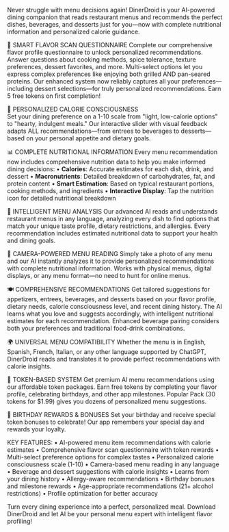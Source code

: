 Never struggle with menu decisions again! DinerDroid is your AI-powered dining companion that reads restaurant menus and recommends the perfect dishes, beverages, and desserts just for you—now with complete nutritional information and personalized calorie guidance.

🧠 SMART FLAVOR SCAN QUESTIONNAIRE
Complete our comprehensive flavor profile questionnaire to unlock personalized recommendations. Answer questions about cooking methods, spice tolerance, texture preferences, dessert favorites, and more. Multi-select options let you express complex preferences like enjoying both grilled AND pan-seared proteins. Our enhanced system now reliably captures all your preferences—including dessert selections—for truly personalized recommendations. Earn 5 free tokens on first completion!

🎯 PERSONALIZED CALORIE CONSCIOUSNESS  
Set your dining preference on a 1-10 scale from "light, low-calorie options" to "hearty, indulgent meals." Our interactive slider with visual feedback adapts ALL recommendations—from entrees to beverages to desserts—based on your personal appetite and dietary goals.

📊 COMPLETE NUTRITIONAL INFORMATION
Every menu recommendation now includes comprehensive nutrition data to help you make informed dining decisions:
• **Calories**: Accurate estimates for each dish, drink, and dessert
• **Macronutrients**: Detailed breakdown of carbohydrates, fat, and protein content
• **Smart Estimation**: Based on typical restaurant portions, cooking methods, and ingredients
• **Interactive Display**: Tap the nutrition icon for detailed nutritional breakdown

🤖 INTELLIGENT MENU ANALYSIS
Our advanced AI reads and understands restaurant menus in any language, analyzing every dish to find options that match your unique taste profile, dietary restrictions, and allergies. Every recommendation includes estimated nutritional data to support your health and dining goals.

📱 CAMERA-POWERED MENU READING
Simply take a photo of any menu and our AI instantly analyzes it to provide personalized recommendations with complete nutritional information. Works with physical menus, digital displays, or any menu format—no need to hunt for online menus.

🍽️ COMPREHENSIVE RECOMMENDATIONS
Get tailored suggestions for appetizers, entrees, beverages, and desserts based on your flavor profile, dietary needs, calorie consciousness level, and recent dining history. The AI learns what you love and suggests accordingly, with intelligent nutritional estimates for each recommendation. Enhanced beverage pairing considers both your preferences and traditional food-drink combinations.

🌍 UNIVERSAL MENU COMPATIBILITY
Whether the menu is in English, Spanish, French, Italian, or any other language supported by ChatGPT, DinerDroid reads and translates it to provide perfect recommendations with calorie insights.

💎 TOKEN-BASED SYSTEM
Get premium AI menu recommendations using our affordable token packages. Earn free tokens by completing your flavor profile, celebrating birthdays, and other app milestones. Popular Pack (30 tokens for $1.99) gives you dozens of personalized menu suggestions.

🎂 BIRTHDAY REWARDS & BONUSES
Set your birthday and receive special token bonuses to celebrate! Our app remembers your special day and rewards your loyalty.

KEY FEATURES:
• AI-powered menu item recommendations with calorie estimates
• Comprehensive flavor scan questionnaire with token rewards
• Multi-select preference options for complex tastes
• Personalized calorie consciousness scale (1-10)
• Camera-based menu reading in any language
• Beverage and dessert suggestions with calorie insights
• Learns from your dining history
• Allergy-aware recommendations
• Birthday bonuses and milestone rewards
• Age-appropriate recommendations (21+ alcohol restrictions)
• Profile optimization for better accuracy

Turn every dining experience into a perfect, personalized meal. Download DinerDroid and let AI be your personal menu expert with intelligent flavor profiling!